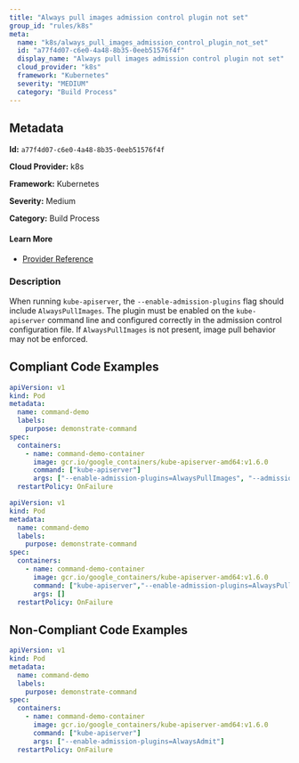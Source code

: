 ```yaml
---
title: "Always pull images admission control plugin not set"
group_id: "rules/k8s"
meta:
  name: "k8s/always_pull_images_admission_control_plugin_not_set"
  id: "a77f4d07-c6e0-4a48-8b35-0eeb51576f4f"
  display_name: "Always pull images admission control plugin not set"
  cloud_provider: "k8s"
  framework: "Kubernetes"
  severity: "MEDIUM"
  category: "Build Process"
---
```

## Metadata

**Id:** `a77f4d07-c6e0-4a48-8b35-0eeb51576f4f`

**Cloud Provider:** k8s

**Framework:** Kubernetes

**Severity:** Medium

**Category:** Build Process

#### Learn More

 - [Provider Reference](https://kubernetes.io/docs/reference/command-line-tools-reference/kube-apiserver/)

### Description

 When running `kube-apiserver`, the `--enable-admission-plugins` flag should include `AlwaysPullImages`. The plugin must be enabled on the `kube-apiserver` command line and configured correctly in the admission control configuration file. If `AlwaysPullImages` is not present, image pull behavior may not be enforced.


## Compliant Code Examples
```yaml
apiVersion: v1
kind: Pod
metadata:
  name: command-demo
  labels:
    purpose: demonstrate-command
spec:
  containers:
    - name: command-demo-container
      image: gcr.io/google_containers/kube-apiserver-amd64:v1.6.0
      command: ["kube-apiserver"]
      args: ["--enable-admission-plugins=AlwaysPullImages", "--admission-control-config-file=path/to/plugin/config/file.yaml"]
  restartPolicy: OnFailure

```

```yaml
apiVersion: v1
kind: Pod
metadata:
  name: command-demo
  labels:
    purpose: demonstrate-command
spec:
  containers:
    - name: command-demo-container
      image: gcr.io/google_containers/kube-apiserver-amd64:v1.6.0
      command: ["kube-apiserver","--enable-admission-plugins=AlwaysPullImages", "--admission-control-config-file=path/to/plugin/config/file.yaml"]
      args: []
  restartPolicy: OnFailure

```
## Non-Compliant Code Examples
```yaml
apiVersion: v1
kind: Pod
metadata:
  name: command-demo
  labels:
    purpose: demonstrate-command
spec:
  containers:
    - name: command-demo-container
      image: gcr.io/google_containers/kube-apiserver-amd64:v1.6.0
      command: ["kube-apiserver"]
      args: ["--enable-admission-plugins=AlwaysAdmit"]
  restartPolicy: OnFailure

```